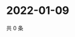 # 2022-01-09

共 0 条

<!-- BEGIN WEIBO -->
<!-- 最后更新时间 Sun Jan 09 2022 21:17:38 GMT+0800 (China Standard Time) -->

<!-- END WEIBO -->
